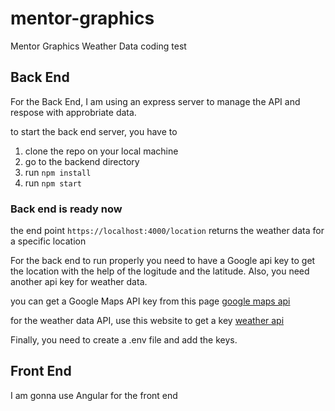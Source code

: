 # mentor-graphics
Mentor Graphics Weather Data coding test

## Back End
For the Back End, I am using an express server to manage the API and respose with approbriate data.

to start the back end server, you have to
1. clone the repo on your local machine
2. go to the backend directory
3. run ```npm install```
4. run ```npm start```

### Back end is ready now
the end point ``` https://localhost:4000/location ``` returns the weather data for a specific location

For the back end to run properly you need to have a Google api key to get the location with the help of the logitude and the latitude. 
Also, you need another api key for weather data. 

you can get a Google Maps API key from this page [google maps api](https://developers.google.com/maps/documentation/geocoding/get-api-key)

for the weather data API, use this website to get a key [weather api](https://www.worldweatheronline.com/developer/)

Finally, you need to create a .env file and add the keys.

## Front End 
I am gonna use Angular for the front end 
